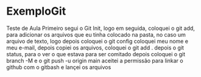 # ExemploGit
Teste de Aula
Primeiro segui o Git Init, logo em seguida, coloquei o git add, para adicionar os arquivos que eu tinha colocado na pasta, no caso um arquivo de texto, logo depois coloquei o git config
coloquei meu nome e meu e-mail, depois copiei os arquivos, coloquei o git add . depois o git status, para o ver o que estava para ser comitado
depois coloquei o git branch -M e o git push -u origin main
aceitei a permissão para linkar o github com o gitbash e lançei os arquivos
